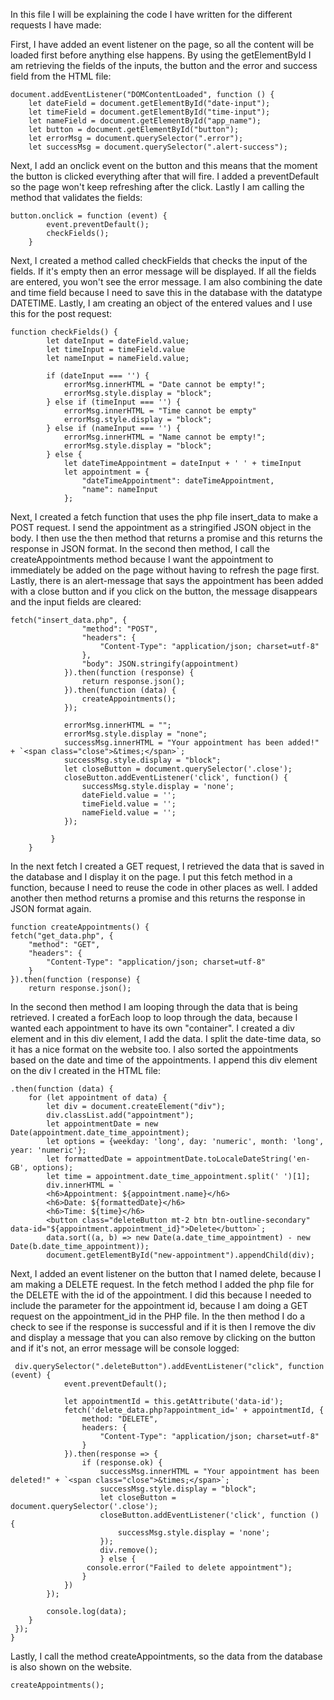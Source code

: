 In this file I will be explaining the code I have written for the different requests I have made:

First, I have added an event listener on the page, so all the content will be loaded first before anything else happens. 
By using the getElementById I am retrieving the fields of the inputs, the button and the error and success field from 
the HTML file:
```
document.addEventListener("DOMContentLoaded", function () {
    let dateField = document.getElementById("date-input");
    let timeField = document.getElementById("time-input");
    let nameField = document.getElementById("app_name");
    let button = document.getElementById("button");
    let errorMsg = document.querySelector(".error");
    let successMsg = document.querySelector(".alert-success");
```

Next, I add an onclick event on the button and this means that the moment the button is clicked everything after that 
will fire. I added a preventDefault so the page won't keep refreshing after the click. Lastly I am calling the method 
that validates the fields:
```
button.onclick = function (event) {
        event.preventDefault();
        checkFields();
    }
```

Next, I created a method called checkFields that checks the input of the fields. If it's empty then an error message will 
be displayed. If all the fields are entered, you won't see the error message. I am also combining the date and time field
because I need to save this in the database with the datatype DATETIME. Lastly, I am creating an object of the entered 
values and I use this for the post request:
```
function checkFields() {
        let dateInput = dateField.value;
        let timeInput = timeField.value
        let nameInput = nameField.value;

        if (dateInput === '') {
            errorMsg.innerHTML = "Date cannot be empty!";
            errorMsg.style.display = "block";
        } else if (timeInput === '') {
            errorMsg.innerHTML = "Time cannot be empty"
            errorMsg.style.display = "block";
        } else if (nameInput === '') {
            errorMsg.innerHTML = "Name cannot be empty!";
            errorMsg.style.display = "block";
        } else {
            let dateTimeAppointment = dateInput + ' ' + timeInput
            let appointment = {
                "dateTimeAppointment": dateTimeAppointment,
                "name": nameInput
            };
```

Next, I created a fetch function that uses the php file insert_data to make a POST request. I send the appointment as a 
stringified JSON object in the body. I then use the then method that returns a promise and this returns the response in 
JSON format. In the second then method, I call the createAppointments method because I want the appointment to immediately
be added on the page without having to refresh the page first. Lastly, there is an alert-message that says the 
appointment has been added with a close button and if you click on the button, the message disappears and the input fields
are cleared:

```
fetch("insert_data.php", {
                "method": "POST",
                "headers": {
                    "Content-Type": "application/json; charset=utf-8"
                },
                "body": JSON.stringify(appointment)
            }).then(function (response) {
                return response.json();
            }).then(function (data) {
                createAppointments();
            });

            errorMsg.innerHTML = "";
            errorMsg.style.display = "none";
            successMsg.innerHTML = "Your appointment has been added!" + `<span class="close">&times;</span>`;
            successMsg.style.display = "block";
            let closeButton = document.querySelector('.close');
            closeButton.addEventListener('click', function() {
                successMsg.style.display = 'none';
                dateField.value = '';
                timeField.value = '';
                nameField.value = '';
            });   
            
         }
    }
```

In the next fetch I created a GET request, I retrieved the data that is saved in the database and I display it 
on the page. I put this fetch method in a function, because I need to reuse the code in other places as well.
I added another then method returns a promise and this returns the response in JSON format again. 
```
function createAppointments() {
fetch("get_data.php", {
    "method": "GET",
    "headers": {
        "Content-Type": "application/json; charset=utf-8"
    }
}).then(function (response) {
    return response.json();
```

In the second then method I am looping through the data that is being retrieved. I created a forEach loop to loop through 
the data, because I wanted each appointment to have its own "container". I created a div element and in this div element,
I add the data. I split the date-time data, so it has a nice format on the website too. I also sorted the appointments based
on the date and time of the appointments. I append this div element on the div I created in the HTML file: 
```
.then(function (data) {
    for (let appointment of data) {
        let div = document.createElement("div");
        div.classList.add("appointment");
        let appointmentDate = new Date(appointment.date_time_appointment);
        let options = {weekday: 'long', day: 'numeric', month: 'long', year: 'numeric'};
        let formattedDate = appointmentDate.toLocaleDateString('en-GB', options);
        let time = appointment.date_time_appointment.split(' ')[1];
        div.innerHTML = `
        <h6>Appointment: ${appointment.name}</h6>
        <h6>Date: ${formattedDate}</h6>
        <h6>Time: ${time}</h6>  
        <button class="deleteButton mt-2 btn btn-outline-secondary" data-id="${appointment.appointment_id}">Delete</button>`;
        data.sort((a, b) => new Date(a.date_time_appointment) - new Date(b.date_time_appointment));
        document.getElementById("new-appointment").appendChild(div);

```

Next, I added an event listener on the button that I named delete, because I am making a DELETE request. In the fetch 
method I added the php file for the DELETE with the id of the appointment. I did this because I needed to include the parameter
for the appointment id, because I am doing a GET request on the appointment_id in the PHP file. In the then method I do 
a check to see if the response is successful and if it is then I remove the div and display a message that you can also 
remove by clicking on the button and if it's not, an error message will be console logged:
```
 div.querySelector(".deleteButton").addEventListener("click", function (event) {
            event.preventDefault();

            let appointmentId = this.getAttribute('data-id');
            fetch('delete_data.php?appointment_id=' + appointmentId, {
                method: "DELETE",
                headers: {
                    "Content-Type": "application/json; charset=utf-8"
                }
            }).then(response => {
                if (response.ok) {
                    successMsg.innerHTML = "Your appointment has been deleted!" + `<span class="close">&times;</span>`;
                    successMsg.style.display = "block";
                    let closeButton = document.querySelector('.close');
                    closeButton.addEventListener('click', function () {
                        successMsg.style.display = 'none';
                    });
                    div.remove();                
                    } else {
                 console.error("Failed to delete appointment");
                }
            })
        });

        console.log(data);
    }
 });
}
```

Lastly, I call the method createAppointments, so the data from the database is also shown on the website.

```
createAppointments();
```